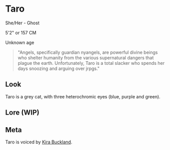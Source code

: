 # Taro
She/Her - Ghost

5'2" or 157 CM

Unknown age

> "Angels, specifically guardian nyangels, are powerful divine beings who shelter humanity from the various supernatural dangers that plague the earth. Unfortunately, Taro is a total slacker who spends her days snoozing and arguing over jrpgs."


## Look
Taro is a grey cat, with three heterochromic eyes (blue, purple and green).

## Lore (WIP)

## Meta
Taro is voiced by [Kira Buckland](https://x.com/KiraBuckland).
